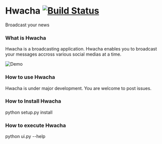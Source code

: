 # Hwacha [![Build Status](https://travis-ci.org/shamlikt/Hwacha.svg?branch=master)](https://travis-ci.org/shamlikt/Hwacha)

Broadcast your news

### What is Hwacha

Hwacha is a broadcasting application. Hwacha enables you to broadcast your messages accross various social medias at a time.

![Demo](http://s17.postimg.org/m6v6kaa73/ezgif_com_resize.gif)

### How to use Hwacha

Hwacha is under major development. You are welcome to post issues.

### How to Install Hwacha

python setup.py install 

### How to execute Hwacha

python ui.py --help

